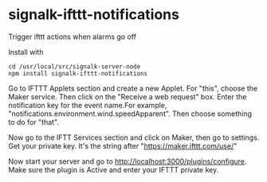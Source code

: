 # signalk-ifttt-notifications
Trigger ifttt actions when alarms go off

Install with

```
cd /usr/local/src/signalk-server-node
npm install signalk-ifttt-notifications
```

Go to IFTTT Applets section and create a new Applet. For "this", choose the Maker service. Then click on the "Receive a web request" box.
Enter the notification key for the event name.For example, "notifications.environment.wind.speedApparent". Then choose something to do for "that".

Now go to the IFTT Services section and click on Maker, then go to settings. Get your private key. 
It's the string after "https://maker.ifttt.com/use/"


Now start your server and go to <http://localhost:3000/plugins/configure>. Make sure the plugin is Active and enter your IFTTT private key.

